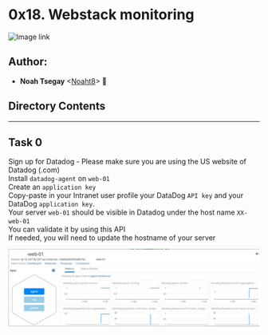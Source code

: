 # 0x18. Webstack monitoring

![Image link](https://s3.amazonaws.com/intranet-projects-files/holbertonschool-sysadmin_devops/281/hb3pAsO.png)

## Author:
* **Noah Tsegay** <[Noaht8](https://github.com/Noaht8)>  &#128511;

## Directory Contents
___

## Task 0

Sign up for Datadog - Please make sure you are using the US website of Datadog (.com)<br>
Install ```datadog-agent``` on ```web-01```<br>
Create an ```application key```<br>
Copy-paste in your Intranet user profile your DataDog ```API key``` and your DataDog ```application key```.<br>
Your server ```web-01``` should be visible in Datadog under the host name ```XX-web-01```<br>
You can validate it by using this API<br>
If needed, you will need to update the hostname of your server

![Datadog host](Task_0.jpg)
